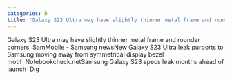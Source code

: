 ```yaml
---
categories: b
title: "Galaxy S23 Ultra may have slightly thinner metal frame and rounder corners  SamMobile  Samsung news"
---
```

Galaxy S23 Ultra may have slightly thinner metal frame and rounder corners&nbsp;&nbsp;SamMobile - Samsung newsNew Galaxy S23 Ultra leak purports to Samsung moving away from symmetrical display bezel motif&nbsp;&nbsp;Notebookcheck.netSamsung Galaxy S23 specs leak months ahead of launch&nbsp;&nbsp;Dig